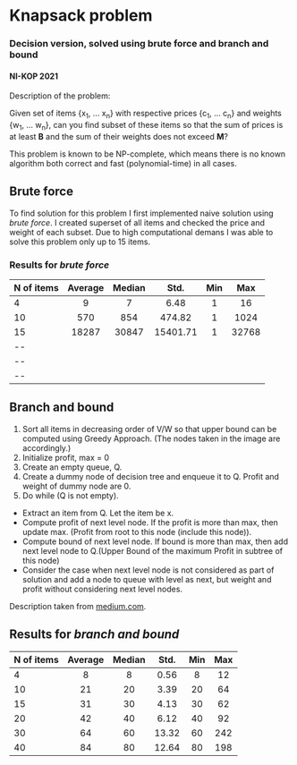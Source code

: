 # Knapsack problem
### Decision version, solved using brute force and branch and bound
#### NI-KOP 2021


Description of the problem:

Given set of items {x<sub>1</sub>, ... x<sub>n</sub>} with respective
prices {c<sub>1</sub>, ... c<sub>n</sub>} and weights 
{w<sub>1</sub>, ... w<sub>n</sub>}, can you find subset of these
items so that the sum of prices is at least **B** and the sum of their
weights does not exceed **M**?

This problem is known to be NP-complete, which means 
there is no known algorithm both correct 
and fast (polynomial-time) in all cases.

## Brute force
To find solution for this problem I first implemented
naive solution using *brute force*. I created superset of all items
and checked the price and weight of each subset. Due to high
computational demans I was able to solve this problem
only up to 15 items.

### Results for *brute force*

| N of items | Average | Median | Std. | Min | Max |
|------------|:-------:|:------:|:----:|:---:|:---:|
| 4          |  9      |  7     | 6.48 | 1   | 16  |
| 10         |    570  |   854  |474.82|1    |1024 |
| 15         |    18287|  30847 |  15401.71|1    |32768|
| --         |         |        |      |     |     |
| --         |         |        |      |     |     |
| --         |         |        |      |     |     |


## Branch and bound

1. Sort all items in decreasing order of V/W so that upper bound
    can be computed using Greedy Approach.
    (The nodes taken in the image are accordingly.)
2. Initialize profit, max = 0 
3. Create an empty queue, Q. 
4. Create a dummy node of decision tree and enqueue it to Q. Profit and weight of dummy node are 0. 
5. Do while (Q is not empty).
- Extract an item from Q. Let the item be x. 
- Compute profit of next level node. If the profit is more than max, then update max. (Profit from root to this node (include this node)).
- Compute bound of next level node. If bound is more than max, then add next level node to Q.(Upper Bound of the maximum Profit in subtree of this node)
- Consider the case when next level node is not considered as part of solution and add a node to queue with level as next, but weight and profit without considering next level nodes.

Description taken from [medium.com](https://medium.com/@leenancyparmar1999/knapsack-problem-branch-and-bound-approach-1fdab6d9a241).

## Results for *branch and bound*

| N of items | Average | Median | Std. | Min | Max |
|------------|:-------:|:------:|:----:|:---:|:---:|
| 4          |    8    | 8      | 0.56 |  8  | 12  |
| 10         |    21   |   20   |  3.39|20   |64   |
| 15         |    31   |  30    |  4.13|30   |  62 |
| 20         |    42   |  40    |  6.12|40   | 92  |
| 30         |    64   |60      | 13.32| 60  | 242 |
| 40         |   84    |   80   |12.64 |  80 |   198|